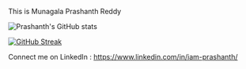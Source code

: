 This is Munagala Prashanth Reddy



![Prashanth's GitHub stats](https://github-readme-stats.vercel.app/api?username=Iamprashanth-1)

[![GitHub Streak](https://streak-stats.demolab.com/?user=Iamprashanth-1)](https://git.io/streak-stats)

Connect me on LinkedIn : https://www.linkedin.com/in/iam-prashanth/
